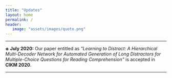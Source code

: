 ```yaml
---
title: "Updates"
layout: home
permalink: /
header:
   image: "assets/images/quote.png"
---
```


---
&#9672; **July 2020:** Our paper entitled as _"Learning to Distract: A Hierarchical Multi-Decoder Network for Automated Generation of Long Distractors for Multiple-Choice Questions for Reading Comprehension"_ is accepted in **CIKM 2020**.

---


